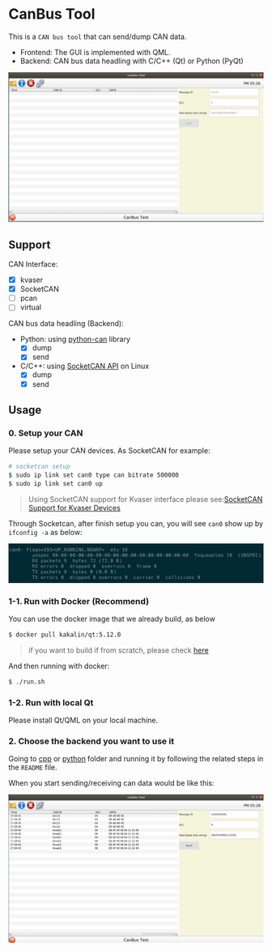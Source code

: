 # CanBus Tool

This is a `CAN bus tool` that can send/dump CAN data.

- Frontend: The GUI is implemented with QML.
- Backend: CAN bus data headling with C/C++ (Qt) or Python (PyQt)

<img src="images/canbus_tool_0.png">

## Support

CAN Interface:

- [x] kvaser
- [x] SocketCAN
- [ ] pcan
- [ ] virtual

CAN bus data headling (Backend):

- Python: using [python-can](https://github.com/hardbyte/python-can) library
  - [x] dump
  - [x] send
- C/C++: using [SocketCAN API](https://www.kernel.org/doc/html/latest/networking/can.html) on Linux
  - [x] dump
  - [x] send

## Usage

### 0. Setup your CAN

Please setup your CAN devices. As SocketCAN for example:

```sh
# socketcan setup
$ sudo ip link set can0 type can bitrate 500000
$ sudo ip link set can0 up
```

> Using SocketCAN support for Kvaser interface please see:[SocketCAN Support for Kvaser Devices](https://github.com/kaka-lin/Notes/tree/master/Network/canbus/kvaser)

Through Socketcan, after finish setup you can, you will see `can0` show up by `ifconfig -a` as below:

![](images/can0.png)

### 1-1. Run with Docker (Recommend)

You can use the docker image that we already build, as below

```bash
$ docker pull kakalin/qt:5.12.0
```
> if you want to build if from scratch, please check [here](https://github.com/kaka-lin/qt-template/tree/master/docker)

And then running with docker:

```bash
$ ./run.sh
```

### 1-2. Run with local Qt

Please install Qt/QML on your local machine.

### 2. Choose the backend you want to use it

Going to [cpp](./cpp) or [python](./python/) folder and running it by following the related steps in the `README` file.

When you start sending/receiving can data would be like this:

<img src="images/canbus_tool_1.png">
